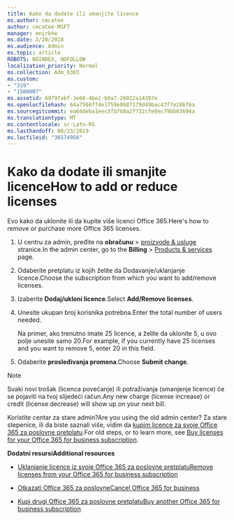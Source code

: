 ```yaml
---
title: Kako da dodate ili smanjite licence
ms.author: cmcatee
author: cmcatee-MSFT
manager: mnirkhe
ms.date: 3/20/2018
ms.audience: Admin
ms.topic: article
ROBOTS: NOINDEX, NOFOLLOW
localization_priority: Normal
ms.collection: Adm_O365
ms.custom:
- "319"
- "1500007"
ms.assetid: 69797abf-3e60-4be2-b0a7-26022a14397e
ms.openlocfilehash: 64a7566ff4e1759e8687179d49bac47f7e28bf6a
ms.sourcegitcommit: ea64deba1eec3fb768a2f732cfe0ec79bb03694a
ms.translationtype: MT
ms.contentlocale: sr-Latn-RS
ms.lasthandoff: 08/23/2019
ms.locfileid: "36574956"
---
```

# <a name="how-to-add-or-reduce-licenses"></a><span data-ttu-id="b2ecb-102">Kako da dodate ili smanjite licence</span><span class="sxs-lookup"><span data-stu-id="b2ecb-102">How to add or reduce licenses</span></span>

<span data-ttu-id="b2ecb-103">Evo kako da uklonite ili da kupite više licenci Office 365.</span><span class="sxs-lookup"><span data-stu-id="b2ecb-103">Here's how to remove or purchase more Office 365 licenses.</span></span>
  
1. <span data-ttu-id="b2ecb-104">U centru za admin, pređite na **obračunu** \> [proizvode & usluge](https://go.microsoft.com/fwlink/p/?linkid=842054) stranice.</span><span class="sxs-lookup"><span data-stu-id="b2ecb-104">In the admin center, go to the **Billing** \> [Products & services](https://go.microsoft.com/fwlink/p/?linkid=842054) page.</span></span>

2. <span data-ttu-id="b2ecb-105">Odaberite pretplatu iz kojih želite da Dodavanje/uklanjanje licence.</span><span class="sxs-lookup"><span data-stu-id="b2ecb-105">Choose the subscription from which you want to add/remove licenses.</span></span>

3. <span data-ttu-id="b2ecb-106">Izaberite **Dodaj/ukloni licence**.</span><span class="sxs-lookup"><span data-stu-id="b2ecb-106">Select **Add/Remove licenses**.</span></span>

4. <span data-ttu-id="b2ecb-107">Unesite ukupan broj korisnika potrebna.</span><span class="sxs-lookup"><span data-stu-id="b2ecb-107">Enter the total number of users needed.</span></span>

    <span data-ttu-id="b2ecb-108">Na primer, ako trenutno imate 25 licence, a želite da uklonite 5, u ovo polje unesite samo 20.</span><span class="sxs-lookup"><span data-stu-id="b2ecb-108">For example, if you currently have 25 licenses and you want to remove 5, enter 20 in this field.</span></span>

5. <span data-ttu-id="b2ecb-109">Odaberite **prosleđivanja promena**.</span><span class="sxs-lookup"><span data-stu-id="b2ecb-109">Choose **Submit change**.</span></span>

> [!NOTE]
> <span data-ttu-id="b2ecb-110">Svaki novi trošak (licenca povećanje) ili potraživanja (smanjenje licence) će se pojaviti na tvoj slijedeći račun.</span><span class="sxs-lookup"><span data-stu-id="b2ecb-110">Any new charge (license increase) or credit (license decrease) will show up on your next bill.</span></span>

<span data-ttu-id="b2ecb-111">Koristite centar za stare admin?</span><span class="sxs-lookup"><span data-stu-id="b2ecb-111">Are you using the old admin center?</span></span> <span data-ttu-id="b2ecb-112">Za stare stepenice, ili da biste saznali više, vidim da [kupim licence za svoje Office 365 za poslovne pretplatu](https://docs.microsoft.com/office365/admin/subscriptions-and-billing/buy-licenses).</span><span class="sxs-lookup"><span data-stu-id="b2ecb-112">For old steps, or to learn more, see [Buy licenses for your Office 365 for business subscription](https://docs.microsoft.com/office365/admin/subscriptions-and-billing/buy-licenses).</span></span>

 <span data-ttu-id="b2ecb-113">**Dodatni resursi**</span><span class="sxs-lookup"><span data-stu-id="b2ecb-113">**Additional resources**</span></span>
  
- [<span data-ttu-id="b2ecb-114">Uklanjanje licence iz svoje Office 365 za poslovne pretplatu</span><span class="sxs-lookup"><span data-stu-id="b2ecb-114">Remove licenses from your Office 365 for business subscription</span></span>](https://docs.microsoft.com/office365/admin/subscriptions-and-billing/remove-licenses-from-subscription)

- [<span data-ttu-id="b2ecb-115">Otkazati Office 365 za poslovne</span><span class="sxs-lookup"><span data-stu-id="b2ecb-115">Cancel Office 365 for business</span></span>](https://docs.microsoft.com/office365/admin/subscriptions-and-billing/cancel-your-subscription)

- [<span data-ttu-id="b2ecb-116">Kupi drugi Office 365 za poslovne pretplatu</span><span class="sxs-lookup"><span data-stu-id="b2ecb-116">Buy another Office 365 for business subscription</span></span>](https://docs.microsoft.com/office365/admin/subscriptions-and-billing/buy-another-subscription)
